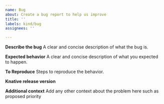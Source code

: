 ```yaml
---
name: Bug
about: Create a bug report to help us improve
title: ''
labels: kind/bug
assignees: ''

---
```


<!-- 
Are you using Knative? If you do, we would love to know!
https://github.com/knative/community/issues/new?template=ADOPTERS.yaml&title=%5BADOPTERS%5D%3A+%24%7BCOMPANY+NAME+HERE%7D
-->

**Describe the bug**
A clear and concise description of what the bug is.

 **Expected behavior**
A clear and concise description of what you expected to happen.

 **To Reproduce**
Steps to reproduce the behavior.

 **Knative release version**

 **Additional context**
Add any other context about the problem here such as proposed priority
